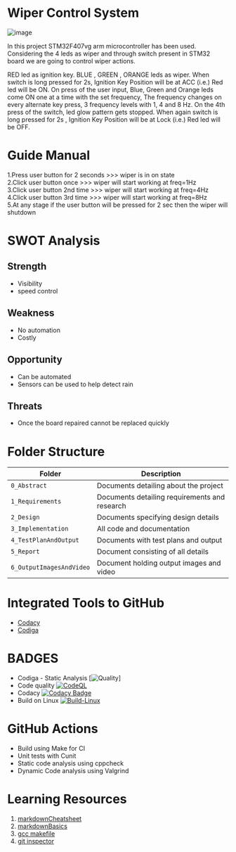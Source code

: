 # Wiper Control System
![image](https://i0.wp.com/gomechanic.in/blog/wp-content/uploads/2020/06/Car-Wipers.jpg?w=874&ssl=1)

 In this project  STM32F407vg arm microcontroller has been used. Considering the 4 leds as wiper and through switch present in STM32 board we are going to control wiper actions.

RED led as ignition key.
BLUE , GREEN , ORANGE leds as wiper.
When switch is long pressed for 2s, Ignition Key Position will be at ACC (i.e.) Red led will be ON. On press of the user input, Blue, Green and Orange leds come ON one at a time with the set frequency, The frequency changes on every alternate key press, 3 frequency levels with 1, 4 and 8 Hz. On the 4th press of the switch, led glow pattern gets stopped. When again switch is long pressed for 2s , Ignition Key Position will be at Lock (i.e.) Red led will be OFF.

# Guide Manual<br />
1.Press user button for 2 seconds >>> wiper is in on state<br />
2.Click user button once          >>> wiper will start working at freq=1Hz<br />
3.Click user button 2nd time      >>> wiper will start working at freq=4Hz<br />
4.Click user button 3rd time      >>> wiper will start working at freq=8Hz<br />
5.At any stage if the user button will be pressed for 2 sec then the wiper will shutdown<br />

# SWOT Analysis 
## Strength
* Visibility
* speed control

## Weakness 
* No automation
* Costly

## Opportunity
* Can be automated 
* Sensors can be used to help detect rain

## Threats 
* Once the board repaired cannot be replaced quickly

# Folder Structure
Folder             | Description
-------------------| -----------------------------------------
`0_Abstract`       | Documents detailing about the project
`1_Requirements`   | Documents detailing requirements and research
`2_Design`         | Documents specifying design details
`3_Implementation` | All code and documentation
`4_TestPlanAndOutput`      | Documents with test plans and output
`5_Report`  | Document consisting of all details
`6_OutputImagesAndVideo` | Document holding output images and video
# Integrated Tools to GitHub
* [Codacy](https://www.codacy.com/)
* [Codiga](https://www.codiga.io/)

# BADGES
* Codiga - Static Analysis
[![Quality](https://api.codiga.io/project/33313/score/svg)]
* Code quality
[![CodeQL](https://github.com/Stephenj071/M3_Wiper_Control_System/actions/workflows/c-ccpp.yml/badge.svg?branch=main)](https://github.com/Stephenj071/M3_Wiper_Control_System/actions/workflows/c-ccpp.yml)
* Codacy
[![Codacy Badge](https://app.codacy.com/project/badge/Grade/7bce658e1bda43a7943010ca2f5fcfb9)](https://www.codacy.com/gh/fakesage/M3_car_wiper/dashboard?utm_source=github.com&amp;utm_medium=referral&amp;utm_content=fakesage/M3_car_wiper&amp;utm_campaign=Badge_Grade)
* Build on Linux
[![Build-Linux](https://github.com/Stephenj071/M3_Wiper_Control_System/actions/workflows/buildonlinux.yml/badge.svg?branch=main)](https://github.com/Stephenj071/M3_Wiper_Control_System/actions/workflows/buildonlinux.yml)

# GitHub Actions
* Build using Make for CI
* Unit tests with Cunit
* Static code analysis using cppcheck
* Dynamic Code analysis using Valgrind
# Learning Resources
1. [markdownCheatsheet](https://github.com/adam-p/markdown-here/wiki/Markdown-Cheatsheet)
2. [markdownBasics](https://guides.github.com/features/mastering-markdown/)
3. [gcc makefile](https://www3.ntu.edu.sg/home/ehchua/programming/cpp/gcc_make.html#zz-2.1)
4. [git inspector](https://github.com/ejwa/gitinspector.git)
